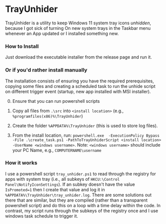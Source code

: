 # TrayUnhider


TrayUnhider is a utility to keep Windows 11 system tray icons *unhidden*, because I got sick of turning On new system trays in the Taskbar menu whenever an App updated or I installed something new. 

### How to Install

Just download the executable installer from the release page and run it.  


### Or if you'd rather install manually
The installation consists of ensuring you have the required prerequisites, copying some files and creating a scheduled task to run the unhide script on different trigger event (startup, new app installed with MSI installer).

0) Ensure that you can run powershell scripts

1) Copy all files from `.\src` into  `<install location>` (e.g., `%programfiles(x86)%\TrayUnhider`)

2) Create the folder `%APPDATA%\TrayUnhider` (this is used to store log files).

3) From the install location, run:  `powershell.exe  -ExecutionPolicy Bypass -File .\create_task.ps1 -PathToTrayUnhiderScript <install location> -UserName <windows username>`. Note: `<windows username>` should include your PC Name, e.g., `COMPUTERNAME\username`
	
### How it works

I use a powershell script `tray_unhider.ps1` to read through the registry for apps with system tray (i.e., all subkeys of `HKCU:\Control Panel\NotifyIconSettings`). 
If an subkey doesn't have the value `IsPromoted=1` then I create that value and log it in `%APPDATA%\TrayUnhider\tray_unhider.log`. 
There are some solutions out there that are similar, but they are compiled (rather than a transparent powershell script) and do this on a loop with a time delay within the code. 
In contrast, my script runs through the subkeys of the registry once and I use windows task schedule to trigger it. 